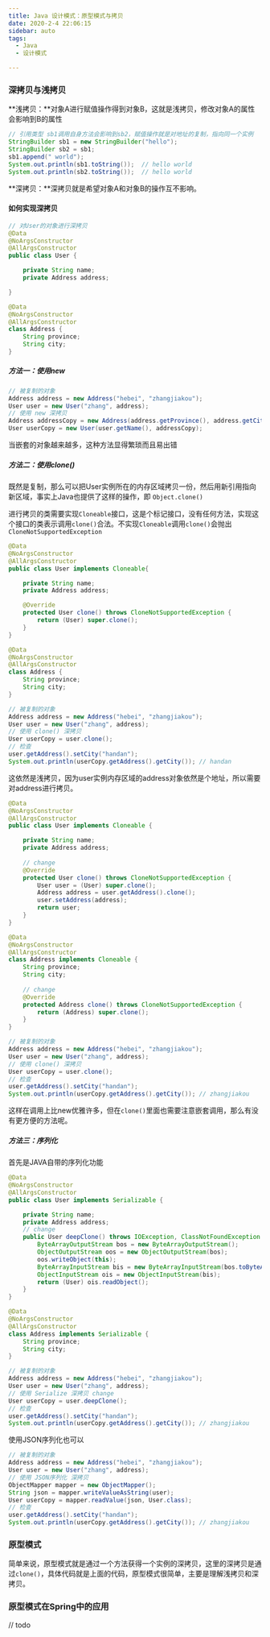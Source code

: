 ```yaml
---
title: Java 设计模式：原型模式与拷贝
date: 2020-2-4 22:06:15
sidebar: auto
tags: 
  - Java
  - 设计模式

---
```


### 深拷贝与浅拷贝

**浅拷贝：**对象A进行赋值操作得到对象B，这就是浅拷贝，修改对象A的属性会影响到B的属性

```java
// 引用类型 sb1调用自身方法会影响到sb2，赋值操作就是对地址的复制，指向同一个实例
StringBuilder sb1 = new StringBuilder("hello");
StringBuilder sb2 = sb1;
sb1.append(" world");
System.out.println(sb1.toString());  // hello world
System.out.println(sb2.toString());  // hello world
```

**深拷贝：**深拷贝就是希望对象A和对象B的操作互不影响。

#### 如何实现深拷贝

```java
// 对User的对象进行深拷贝
@Data
@NoArgsConstructor
@AllArgsConstructor
public class User {

    private String name;
    private Address address;

}

@Data
@NoArgsConstructor
@AllArgsConstructor
class Address {
    String province;
    String city;
}
```

##### 方法一：使用new

```java
// 被复制的对象
Address address = new Address("hebei", "zhangjiakou");
User user = new User("zhang", address);
// 使用 new 深拷贝
Address addressCopy = new Address(address.getProvince(), address.getCity());
User userCopy = new User(user.getName(), addressCopy);
```

当嵌套的对象越来越多，这种方法显得繁琐而且易出错

##### 方法二：使用clone()

既然是复制，那么可以把User实例所在的内存区域拷贝一份，然后用新引用指向新区域，事实上Java也提供了这样的操作，即 `Object.clone()`

进行拷贝的类需要实现`Cloneable`接口，这是个标记接口，没有任何方法，实现这个接口的类表示调用`clone()`合法。不实现`Cloneable`调用`clone()`会抛出`CloneNotSupportedException`

```java
@Data
@NoArgsConstructor
@AllArgsConstructor
public class User implements Cloneable{

    private String name;
    private Address address;

    @Override
    protected User clone() throws CloneNotSupportedException {
        return (User) super.clone();
    }
}

@Data
@NoArgsConstructor
@AllArgsConstructor
class Address {
    String province;
    String city;
}
```

```java
// 被复制的对象
Address address = new Address("hebei", "zhangjiakou");
User user = new User("zhang", address);
// 使用 clone() 深拷贝
User userCopy = user.clone();
// 检查
user.getAddress().setCity("handan");
System.out.println(userCopy.getAddress().getCity()); // handan
```

这依然是浅拷贝，因为user实例内存区域的address对象依然是个地址，所以需要对address进行拷贝。

```java
@Data
@NoArgsConstructor
@AllArgsConstructor
public class User implements Cloneable {

    private String name;
    private Address address;
	
    // change
    @Override
    protected User clone() throws CloneNotSupportedException {
        User user = (User) super.clone();
        Address address = user.getAddress().clone();
        user.setAddress(address);
        return user;
    }
}

@Data
@NoArgsConstructor
@AllArgsConstructor
class Address implements Cloneable {
    String province;
    String city;
	
    // change
    @Override
    protected Address clone() throws CloneNotSupportedException {
        return (Address) super.clone();
    }
}
```

```java
// 被复制的对象
Address address = new Address("hebei", "zhangjiakou");
User user = new User("zhang", address);
// 使用 clone() 深拷贝
User userCopy = user.clone();
// 检查
user.getAddress().setCity("handan");
System.out.println(userCopy.getAddress().getCity()); // zhangjiakou
```

这样在调用上比new优雅许多，但在`clone()`里面也需要注意嵌套调用，那么有没有更方便的方法呢。

##### 方法三：序列化

首先是JAVA自带的序列化功能

```java
@Data
@NoArgsConstructor
@AllArgsConstructor
public class User implements Serializable {

    private String name;
    private Address address;
	// change
    public User deepClone() throws IOException, ClassNotFoundException {
        ByteArrayOutputStream bos = new ByteArrayOutputStream();
        ObjectOutputStream oos = new ObjectOutputStream(bos);
        oos.writeObject(this);
        ByteArrayInputStream bis = new ByteArrayInputStream(bos.toByteArray());
        ObjectInputStream ois = new ObjectInputStream(bis);
        return (User) ois.readObject();
    }
}

@Data
@NoArgsConstructor
@AllArgsConstructor
class Address implements Serializable {
    String province;
    String city;
}
```

```java
// 被复制的对象
Address address = new Address("hebei", "zhangjiakou");
User user = new User("zhang", address);
// 使用 Serialize 深拷贝 change
User userCopy = user.deepClone();
// 检查
user.getAddress().setCity("handan");
System.out.println(userCopy.getAddress().getCity()); // zhangjiakou
```

使用JSON序列化也可以

```java
// 被复制的对象
Address address = new Address("hebei", "zhangjiakou");
User user = new User("zhang", address);
// 使用 JSON序列化 深拷贝
ObjectMapper mapper = new ObjectMapper();
String json = mapper.writeValueAsString(user);
User userCopy = mapper.readValue(json, User.class);
// 检查
user.getAddress().setCity("handan");
System.out.println(userCopy.getAddress().getCity()); // zhangjiakou
```

### 原型模式

简单来说，原型模式就是通过一个方法获得一个实例的深拷贝，这里的深拷贝是通过`clone()`，具体代码就是上面的代码，原型模式很简单，主要是理解浅拷贝和深拷贝。

### 原型模式在Spring中的应用

// todo

